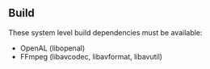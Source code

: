## Build

These system level build dependencies must be available:

 - OpenAL (libopenal)
 - FFmpeg (libavcodec, libavformat, libavutil)
